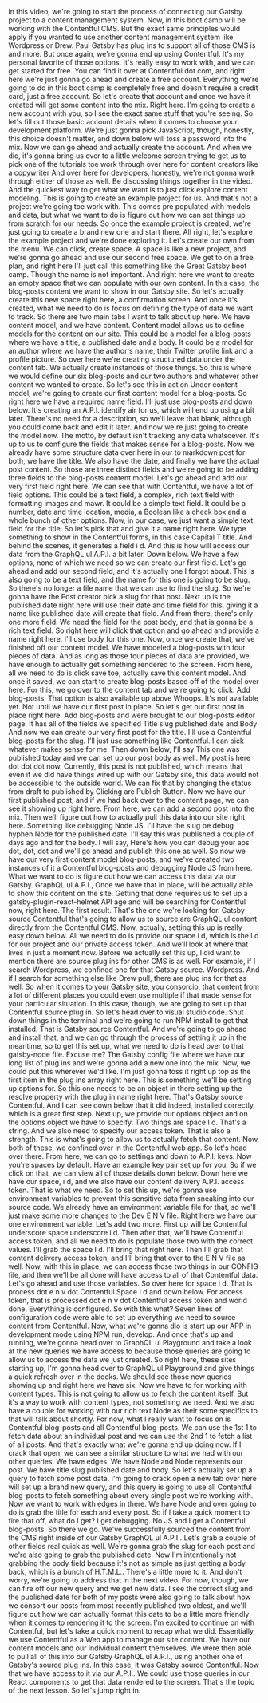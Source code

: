 in this video, we're going to start the process of connecting our Gatsby project to a content management system. Now, in this boot camp will be working with the Contentful CMS. But the exact same principles would apply if you wanted to use another content management system like Wordpress or Drew. Paul Gatsby has plug ins to support all of those CMS is and more. But once again, we're gonna end up using Contentful. It's my personal favorite of those options. It's really easy to work with, and we can get started for free. You can find it over at Contentful dot com, and right here we're just gonna go ahead and create a free account. Everything we're going to do in this boot camp is completely free and doesn't require a credit card, just a free account. So let's create that account and once we have it created will get some content into the mix. Right here. I'm going to create a new account with you, so I see the exact same stuff that you're seeing. So let's fill out those basic account details when it comes to choose your development platform. We're just gonna pick JavaScript, though, honestly, this choice doesn't matter, and down below will toss a password into the mix. Now we can go ahead and actually create the account. And when we dio, it's gonna bring us over to a little welcome screen trying to get us to pick one of the tutorials toe work through over here for content creators like a copywriter And over here for developers, honestly, we're not gonna work through either of those as well. Be discussing things together in the video. And the quickest way to get what we want is to just click explore content modeling. This is going to create an example project for us. And that's not a project we're going toe work with. This comes pre populated with models and data, but what we want to do is figure out how we can set things up from scratch for our needs. So once the example project is created, we're just going to create a brand new one and start there. All right, let's explore the example project and we're done exploring it. Let's create our own from the menu. We can click, create space. A space is like a new project, and we're gonna go ahead and use our second free space. We get to on a free plan, and right here I'll just call this something like the Great Gatsby boot camp. Though the name is not important. And right here we want to create an empty space that we can populate with our own content. In this case, the blog-posts content we want to show in our Gatsby site. So let's actually create this new space right here, a confirmation screen. And once it's created, what we need to do is focus on defining the type of data we want to track. So there are two main tabs I want to talk about up here. We have content model, and we have content. Content model allows us to define models for the content on our site. This could be a model for a blog-posts where we have a title, a published date and a body. It could be a model for an author where we have the author's name, their Twitter profile link and a profile picture. So over here we're creating structured data under the content tab. We actually create instances of those things. So this is where we would define our six blog-posts and our two authors and whatever other content we wanted to create. So let's see this in action Under content model, we're going to create our first content model for a blog-posts. So right here we have a required name field. I'll just use blog-posts and down below. It's creating an A.P.I. identify air for us, which will end up using a bit later. There's no need for a description, so we'll leave that blank, although you could come back and edit it later. And now we're just going to create the model now. The motto, by default isn't tracking any data whatsoever. It's up to us to configure the fields that makes sense for a blog-posts. Now we already have some structure data over here in our to markdown post for both, we have the title. We also have the date, and finally we have the actual post content. So those are three distinct fields and we're going to be adding three fields to the blog-posts content model. Let's go ahead and add our very first field right here. We can see that with Contentful, we have a lot of field options. This could be a text field, a complex, rich text field with formatting images and mawr. It could be a simple text field. It could be a number, date and time location, media, a Boolean like a check box and a whole bunch of other options. Now, in our case, we just want a simple text field for the title. So let's pick that and give it a name right here. We type something to show in the Contentful forms, in this case Capital T title. And behind the scenes, it generates a field i d. And this is how will access our data from the GraphQL ul A.P.I. a bit later. Down below. We have a few options, none of which we need so we can create our first field. Let's go ahead and add our second field, and it's actually one I forgot about. This is also going to be a text field, and the name for this one is going to be slug. So there's no longer a file name that we can use to find the slug. So we're gonna have the Post creator pick a slug for that post. Next up is the published date right here will use their date and time field for this, giving it a name like published date will create that field. And from there, there's only one more field. We need the field for the post body, and that is gonna be a rich text field. So right here will click that option and go ahead and provide a name right here. I'll use body for this one. Now, once we create that, we've finished off our content model. We have modeled a blog-posts with four pieces of data. And as long as those four pieces of data are provided, we have enough to actually get something rendered to the screen. From here, all we need to do is click save toe, actually save this content model. And once it saved, we can start to create blog-posts based off of the model over here. For this, we go over to the content tab and we're going to click. Add blog-posts. That option is also available up above Whoops. It's not available yet. Not until we have our first post in place. So let's get our first post in place right here. Add blog-posts and were brought to our blog-posts editor page. It has all of the fields we specified Title slug published date and Body And now we can create our very first post for the title. I'll use a Contentful blog-posts for the slug. I'll just use something like Contentful. I can pick whatever makes sense for me. Then down below, I'll say This one was published today and we can set up our post body as well. My post is here dot dot dot now. Currently, this post is not published, which means that even if we did have things wired up with our Gatsby site, this data would not be accessible to the outside world. We can fix that by changing the status from draft to published by Clicking are Publish Button. Now we have our first published post, and if we had back over to the content page, we can see it showing up right here. From here, we can add a second post into the mix. Then we'll figure out how to actually pull this data into our site right here. Something like debugging Node JS. I'll have the slug be debug hyphen Node for the published date. I'll say this was published a couple of days ago and for the body. I will say, Here's how you can debug your aps dot, dot, dot and we'll go ahead and publish this one as well. So now we have our very first content model blog-posts, and we've created two instances of it a Contentful blog-posts and debugging Node JS from here. What we want to do is figure out how we can access this data via our Gatsby. GraphQL ul A.P.I., Once we have that in place, will be actually able to show this content on the site. Getting that done requires us to set up a gatsby-plugin-react-helmet API age and will be searching for Contentful now, right here. The first result. That's the one we're looking for. Gatsby source Contentful that's going to allow us to source are GraphQL ul content directly from the Contentful CMS. Now, actually, setting this up is really easy down below. All we need to do is provide our space i d, which is the I d for our project and our private access token. And we'll look at where that lives in just a moment now. Before we actually set this up, I did want to mention there are source plug ins for other CMS is as well. For example, if I search Wordpress, we confined one for that Gatsby source. Wordpress. And if I search for something else like Drew pull, there are plug ins for that as well. So when it comes to your Gatsby site, you consorcio, that content from a lot of different places you could even use multiple if that made sense for your particular situation. In this case, though, we are going to set up that Contentful source plug in. So let's head over to visual studio code. Shut down things in the terminal and we're going to run NPM install to get that installed. That is Gatsby source Contentful. And we're going to go ahead and install that, and we can go through the process of setting it up in the meantime, so to get this set up, what we need to do is head over to that gatsby-node file. Excuse me? The Gatsby config file where we have our long list of plug ins and we're gonna add a new one into the mix. Now, we could put this wherever we'd like. I'm just gonna toss it right up top as the first item in the plug ins array right here. This is something we'll be setting up options for. So this one needs to be an object in there setting up the resolve property with the plug in name right here. That's Gatsby source Contentful. And I can see down below that it did indeed, installed correctly, which is a great first step. Next up, we provide our options object and on the options object we have to specify. Two things are space I d. That's a string. And we also need to specify our access token. That is also a strength. This is what's going to allow us to actually fetch that content. Now, both of these, we confined over in the Contentful web app. So let's head over there. From here, we can go to settings and down to A.P.I. keys. Now you're spaces by default. Have an example key pair set up for you. So if we click on that, we can view all of those details down below. Down here we have our space, i d, and we also have our content delivery A.P.I. access token. That is what we need. So to set this up, we're gonna use environment variables to prevent this sensitive data from sneaking into our source code. We already have an environment variable file for that, so we'll just make some more changes to the Dev E N V file. Right here we have our one environment variable. Let's add two more. First up will be Contentful underscore space underscore i d. Then after that, we'll have Contentful access token, and all we need to do is populate those two with the correct values. I'll grab the space I d. I'll bring that right here. Then I'll grab that content delivery access token, and I'll bring that over to the E N V file as well. Now, with this in place, we can access those two things in our CONFIG file, and then we'll be all done will have access to all of that Contentful data. Let's go ahead and use those variables. So over here for space i d. That is process dot e n v dot Contentful Space I d and down below. For access token, that is processed dot e n v dot Contentful access token and world done. Everything is configured. So with this what? Seven lines of configuration code were able to set up everything we need to source content from Contentful. Now, what we're gonna dio is start up our APP in development mode using NPM run, develop. And once that's up and running, we're gonna head over to GraphQL ul Playground and take a look at the new queries we have access to because those queries are going to allow us to access the data we just created. So right here, these sites starting up, I'm gonna head over to GraphQL ul Playground and give things a quick refresh over in the docks. We should see those new queries showing up and right here we have six. Now we have to for working with content types. This is not going to allow us to fetch the content itself. But it's a way to work with content types, not something we need. And we also have a couple for working with our rich text Node as their some specifics to that will talk about shortly. For now, what I really want to focus on is Contentful blog-posts and all Contentful blog-posts. We can use the 1st 1 to fetch data about an individual post and we can use the 2nd 1 to fetch a list of all posts. And that's exactly what we're gonna end up doing now. If I crack that open, we can see a similar structure to what we had with our other queries. We have edges. We have Node and Node represents our post. We have title slug published date and body. So let's actually set up a query to fetch some post data. I'm going to crack open a new tab over here will set up a brand new query, and this query is going to use all Contentful blog-posts to fetch something about every single post we're working with. Now we want to work with edges in there. We have Node and over going to do is grab the title for each and every post. So if I take a quick moment to fire that off, what do I get? I get debugging. No JS and I get a Contentful blog-posts. So there we go. We've successfully sourced the content from the CMS right inside of our Gatsby GraphQL ul A.P.I.. Let's grab a couple of other fields real quick as well. We're gonna grab the slug for each post and we're also going to grab the published date. Now I'm intentionally not grabbing the body field because it's not as simple as just getting a body back, which is a bunch of H.T.M.L.. There's a little more to it. And don't worry, we're going to address that in the next video. For now, though, we can fire off our new query and we get new data. I see the correct slug and the published date for both of my posts were also going to talk about how we consort our posts from most recently published two oldest, and we'll figure out how we can actually format this date to be a little more friendly when it comes to rendering it to the screen. I'm excited to continue on with Contentful, but let's take a quick moment to recap what we did. Essentially, we use Contentful as a Web app to manage our site content. We have our content models and our individual content themselves. We were then able to pull all of this into our Gatsby GraphQL ul A.P.I., using another one of Gatsby's source plug ins. In this case, it was Gatsby source Contentful. Now that we have access to it via our A.P.I.. We could use those queries in our React components to get that data rendered to the screen. That's the topic of the next lesson. So let's jump right in.
